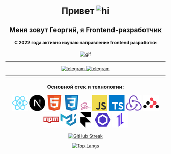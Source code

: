 <h1 align="center">Привет
    <img alt="hi" src="https://github.com/blackcater/blackcater/raw/main/images/Hi.gif" height="32"/></h1>
<h2 align="center">Меня зовут Георгий, я Frontend-разработчик</h2>
<h4 align="center">C 2022 года активно изучаю направление frontend разработки</h4>

<div id="header" align="center">
  <img alt="gif" src="https://media.giphy.com/media/v1.Y2lkPTc5MGI3NjExZHVubGFsajV3Yjlhbm9zODRjeGo0c2RiZXFjbnN2OWdoOXA4aW51ZyZlcD12MV9pbnRlcm5hbF9naWZfYnlfaWQmY3Q9Zw/qgQUggAC3Pfv687qPC/giphy.gif" height="400"/>
</div>
<hr/>
<div id="badges" align="center">
    <a href="https://t.me/Aleksandrov_Georgy" target="_blank" >
      <img alt="telegram" src="https://img.shields.io/badge/Telegram-blue?logo=telegram&logoColor=white&style=for-the-badge" height="30" />
    </a>
    <a href="mailto:g.aleksandrov116@yandex.ru" target="_blank" >
      <img alt="telegram" src="https://img.shields.io/badge/Mail-blue?logo=gmail&logoColor=white&style=for-the-badge" height="30" />
    </a>
</div>
<hr/>
<h3 align="center">Основной стек и технологии:</h3>

<div align="center">
    <img alt="react" title="REACT" src="https://raw.githubusercontent.com/devicons/devicon/6910f0503efdd315c8f9b858234310c06e04d9c0/icons/react/react-original.svg" height="50"/>
    <img alt="next" title="NextJS" src="https://raw.githubusercontent.com/devicons/devicon/6910f0503efdd315c8f9b858234310c06e04d9c0/icons/nextjs/nextjs-original.svg" height="50"/>
    <img alt="html" title="HTML" src="https://raw.githubusercontent.com/devicons/devicon/6910f0503efdd315c8f9b858234310c06e04d9c0/icons/html5/html5-original.svg"  height="50"/>
    <img alt="css3" title="CSS" src="https://raw.githubusercontent.com/devicons/devicon/6910f0503efdd315c8f9b858234310c06e04d9c0/icons/css3/css3-original.svg"  height="50"/>
    <img alt="sass" title="SASS" src="https://raw.githubusercontent.com/devicons/devicon/6910f0503efdd315c8f9b858234310c06e04d9c0/icons/sass/sass-original.svg"  height="30"/>
    <img alt="JS" title="JavaScript" src="https://raw.githubusercontent.com/devicons/devicon/6910f0503efdd315c8f9b858234310c06e04d9c0/icons/javascript/javascript-original.svg"  height="50"/>
    <img alt="TS" title="TypeScript" src="https://raw.githubusercontent.com/devicons/devicon/6910f0503efdd315c8f9b858234310c06e04d9c0/icons/typescript/typescript-original.svg"  height="50"/>
    <img alt="redux" title="Redux" src="https://raw.githubusercontent.com/devicons/devicon/6910f0503efdd315c8f9b858234310c06e04d9c0/icons/redux/redux-original.svg"  height="50" />
    <img alt="router"  title="React Router" src="https://raw.githubusercontent.com/devicons/devicon/6910f0503efdd315c8f9b858234310c06e04d9c0/icons/reactrouter/reactrouter-original.svg"  height="50"/>
    <img alt="npm" title="npm" src="https://raw.githubusercontent.com/devicons/devicon/6910f0503efdd315c8f9b858234310c06e04d9c0/icons/npm/npm-original-wordmark.svg"  height="50" />
    <img alt="MUI" title="MaterialUI" src="https://raw.githubusercontent.com/devicons/devicon/6910f0503efdd315c8f9b858234310c06e04d9c0/icons/materialui/materialui-original.svg"  height="50" />
    <img alt="FM" title="Framer Motion" src="https://raw.githubusercontent.com/devicons/devicon/6910f0503efdd315c8f9b858234310c06e04d9c0/icons/framermotion/framermotion-original.svg"  height="50" />
    <img alt="Eslint" title="ESlint" src="https://raw.githubusercontent.com/devicons/devicon/6910f0503efdd315c8f9b858234310c06e04d9c0/icons/eslint/eslint-plain.svg"  height="50" />
    <img alt="Axios" title="Axios" src="https://raw.githubusercontent.com/devicons/devicon/6910f0503efdd315c8f9b858234310c06e04d9c0/icons/axios/axios-plain.svg"  height="50" />
</div>

<div align="center">

[![GitHub Streak](https://github-readme-streak-stats.herokuapp.com/?user=Aleksandrov-Georgy)](https://git.io/streak-stats)
</div>


<div align="center">

[![Top Langs](https://github-readme-stats.vercel.app/api/top-langs/?username=Aleksandrov-Georgy&layout=compact&theme=vision-friendly-dark)](https://github.com/anuraghazra/github-readme-stats)
</div>
